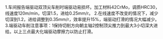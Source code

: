 1.车间报告端驱动双顶尖车削时端驱动易损坏。加工材料42CrMo，调质HRC30，线速度120m/min，切深1.5，进给0.25mm/r。
2.在线速度不改变的情况下，减少切深到1.2，进给调整到0.35mm/r，效率提升15%，端驱动打滑的情况大幅减少。
3.端驱动车削注意事项：1保持切削方向朝主轴2控制顶尖推力到最大3小切深大进给。以上三点最大化端驱动摩擦力以防止打滑。